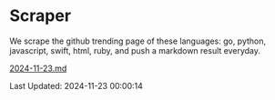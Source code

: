 # Scraper

We scrape the github trending page of these languages: go, python, javascript, swift, html, ruby, and push a markdown result everyday.

[2024-11-23.md](https://github.com/henson/Scraper/blob/master/2024-11-23.md)

Last Updated: 2024-11-23 00:00:14